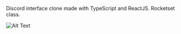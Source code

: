 Discord interface clone made with TypeScript and ReactJS.
Rocketset class.

![Alt Text](https://media.giphy.com/media/MCigqwk1KWKz4aP4Og/giphy.gif)
